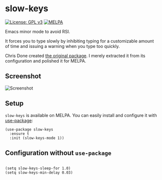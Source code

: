 # slow-keys

[![License: GPL
v3](https://img.shields.io/badge/License-GPL%20v3-blue.svg)](https://www.gnu.org/licenses/gpl-3.0) [![MELPA](https://melpa.org/packages/slow-keys-badge.svg)](https://melpa.org/#/slow-keys)

Emacs minor mode to avoid RSI.

It forces you to type slowly by inhibiting typing for a customizable amount of
time and issuing a warning when you type too quickly.

Chris Done created [the original
package](https://github.com/chrisdone/chrisdone-emacs/blob/master/packages/slow-keys/slow-keys.el). I merely
extracted it from its configuration and polished it for MELPA.

## Screenshot

![Screenshot](https://github.com/manuel-uberti/slow-keys/blob/master/screenshot.png)

## Setup

`slow-keys` is available on MELPA. You can easily install and configure it with
[use-package](https://github.com/jwiegley/use-package):

``` emacs-lisp
(use-package slow-keys
  :ensure t
  :init (slow-keys-mode 1))
```

## Configuration without `use-package`

``` emacs-lisp

(setq slow-keys-sleep-for 1.0)
(setq slow-keys-min-delay 0.03)

```

